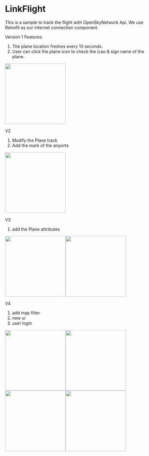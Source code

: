 # LinkFlight
This is a sample to track the flight with OpenSkyNetwork Api. We use Retrofit as our internet connection component.

Version 1 Features:
1. The plane location freshes every 10 seconds.
2. User can click the plane icon to check the icao & sign name of the plane.

<img src="https://user-images.githubusercontent.com/95346303/170987964-168d085e-0692-469a-a365-078a0ce2ce7d.JPG" width="200">

V2
1. Modify the Plane track
2. Add the mark of the airports

<img src="https://user-images.githubusercontent.com/95346303/172613209-1388770d-39aa-40f1-8dc6-c004117461eb.png" width="200">

V3
1. add the Plane attributes

<img src="https://user-images.githubusercontent.com/95346303/173062669-66daaaa6-c806-4963-b233-77debe9a5a90.png" width="200"><img src="https://user-images.githubusercontent.com/95346303/173062810-c618d790-73d1-46f1-b7cd-9697ad8c536f.png" width="200">

V4
1. add map filter
2. new ui
3. user login

<img src="https://user-images.githubusercontent.com/95346303/229874606-8f11af9f-141c-4fa1-ad0f-24f412e47b73.png" width="200"><img src="https://user-images.githubusercontent.com/95346303/229874666-139bb524-909f-4865-a381-8fcfcb7a321f.png" width="200"><img src="https://user-images.githubusercontent.com/95346303/229874693-3ca54faa-85df-4261-a54e-20eda64fb00e.png" width="200"><img src="https://user-images.githubusercontent.com/95346303/229874706-39509360-5516-419a-b8f2-1f4615605f0c.png" width="200">

